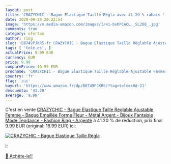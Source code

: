 ```yaml
---
layout: post
title: 'CRAZYCHIC - Bague Elastique Taille Régla avec 41.20 % rabais '
date: 2020-09-28 20:22:54
image: 'https://m.media-amazon.com/images/I/41-bxKPCACL._SL200_.jpg'
comments: true
category: ofertas
author: ring
slug: 'B0749PJKRS-fr CRAZYCHIC - Bague Elastique Taille Réglable Ajustable...'
tags: [ 'tole.es', ]
actualPrice: 9.99 EUR
currency: EUR
price: 9.99
comparePrice: 16.99 EUR
prodname: 'CRAZYCHIC - Bague Elastique Taille Réglable Ajustable Femme - Bague Emaillée Forme Fleur - Métal Argent - Bijoux Fantaisie Mode Tendance - Fashion Ring - Argenté'
country: 'fr'
flag: '🇫🇷'
buyurl: 'https://www.amazon.fr/dp/B0749PJKRS/?tag=tolees0d-21'
descuento: '41.20'
average: '9.99'
---
```


C'est en vente [CRAZYCHIC - Bague Elastique Taille Réglable Ajustable Femme - Bague Emaillée Forme Fleur - Métal Argent - Bijoux Fantaisie Mode Tendance - Fashion Ring - Argenté](https://www.amazon.fr/dp/B0749PJKRS/?tag=tolees0d-21)  à  41.20 % de réduction, prix final  9.99 EUR (original: 16.99 EUR) ici:

[![CRAZYCHIC - Bague Elastique Taille Régla](https://m.media-amazon.com/images/I/41-bxKPCACL._SL200_.jpg)](https://www.amazon.fr/dp/B0749PJKRS/?tag=tolees0d-21)

ℹ️:


[🛒 Achète-le!!](https://www.amazon.fr/dp/B0749PJKRS/?tag=tolees0d-21)
